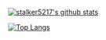 [![stalker5217's github stats](https://github-readme-stats.vercel.app/api?username=stalker5217&count_private=true&show_icons=true&theme=dark)](https://github.com/stalker5217/github-readme-stats)  

[![Top Langs](https://github-readme-stats.vercel.app/api/top-langs/?username=anuraghazra)](https://github.com/anuraghazra/github-readme-stats)
